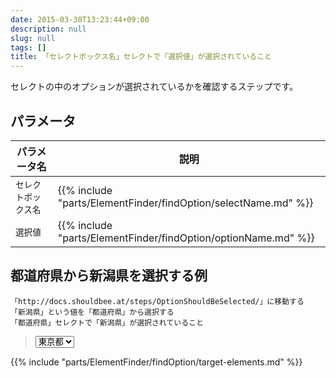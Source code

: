 ```yaml
---
date: 2015-03-30T13:23:44+09:00
description: null
slug: null
tags: []
title: 「セレクトボックス名」セレクトで「選択値」が選択されていること
---
```


セレクトの中のオプションが選択されているかを確認するステップです。

## パラメータ

パラメータ名 | 説明
------|---------
`セレクトボックス名` | {{% include "parts/ElementFinder/findOption/selectName.md" %}}
`選択値` | {{% include "parts/ElementFinder/findOption/optionName.md" %}}

## 都道府県から新潟県を選択する例

```
「http://docs.shouldbee.at/steps/OptionShouldBeSelected/」に移動する
「新潟県」という値を「都道府県」から選択する
「都道府県」セレクトで「新潟県」が選択されていること
```

<blockquote>
<form>
  <select id="都道府県">
    <option>東京都</option>
    <option>新潟県</option>
  </select>
</form>
</blockquote>

{{% include "parts/ElementFinder/findOption/target-elements.md" %}}
